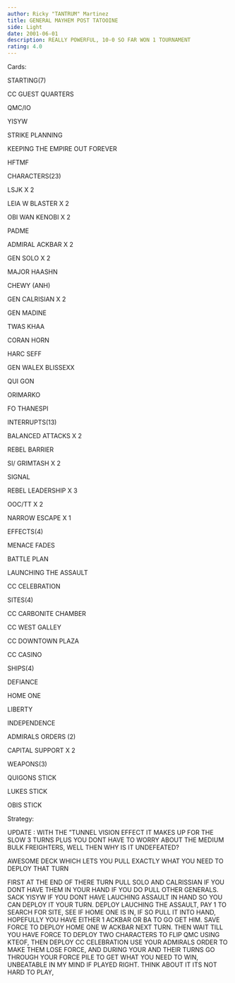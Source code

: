 ```yaml
---
author: Ricky "TANTRUM" Martinez
title: GENERAL MAYHEM POST TATOOINE
side: Light
date: 2001-06-01
description: REALLY POWERFUL, 10-0 SO FAR WON 1 TOURNAMENT
rating: 4.0
---
```

Cards: 

STARTING(7)
CC GUEST QUARTERS
QMC/IO
YISYW
STRIKE PLANNING
KEEPING THE EMPIRE OUT FOREVER
HFTMF

CHARACTERS(23)
LSJK X 2
LEIA W BLASTER X 2
OBI WAN KENOBI X 2
PADME
ADMIRAL ACKBAR X 2
GEN SOLO X 2
MAJOR HAASHN
CHEWY (ANH)
GEN CALRISIAN X 2
GEN MADINE
TWAS KHAA
CORAN HORN
HARC SEFF
GEN WALEX BLISSEXX
QUI GON
ORIMARKO
FO THANESPI

INTERRUPTS(13)
BALANCED ATTACKS X 2
REBEL BARRIER
SI/ GRIMTASH X 2
SIGNAL 
REBEL LEADERSHIP X 3
OOC/TT X 2
NARROW ESCAPE X 1

EFFECTS(4)
MENACE FADES
BATTLE PLAN
LAUNCHING THE ASSAULT
CC CELEBRATION

SITES(4)
CC CARBONITE CHAMBER
CC WEST GALLEY
CC DOWNTOWN PLAZA
CC CASINO

SHIPS(4)
DEFIANCE
HOME ONE
LIBERTY
INDEPENDENCE

ADMIRALS ORDERS (2)
CAPITAL SUPPORT X 2

WEAPONS(3)
QUIGONS STICK
LUKES STICK
OBIS STICK


Strategy: 

UPDATE : WITH THE ”TUNNEL VISION EFFECT IT MAKES UP FOR THE SLOW 3 TURNS PLUS YOU DONT HAVE TO WORRY ABOUT THE MEDIUM BULK FREIGHTERS, WELL THEN WHY IS IT UNDEFEATED?




AWESOME DECK WHICH LETS YOU PULL EXACTLY WHAT YOU NEED TO DEPLOY THAT TURN

FIRST AT THE END OF THERE TURN PULL SOLO AND CALRISSIAN IF YOU DONT HAVE THEM IN YOUR HAND IF YOU DO PULL OTHER GENERALS. SACK YISYW IF YOU DONT HAVE LAUCHING ASSAULT IN HAND SO YOU CAN DEPLOY IT YOUR TURN. DEPLOY LAUCHING THE ASSAULT, PAY 1 TO SEARCH FOR SITE, SEE IF HOME ONE IS IN, IF SO PULL IT INTO HAND, HOPEFULLY YOU HAVE EITHER 1 ACKBAR OR BA TO GO GET HIM.  SAVE FORCE TO DEPLOY HOME ONE W ACKBAR NEXT TURN.  THEN WAIT TILL YOU HAVE FORCE TO DEPLOY TWO CHARACTERS TO FLIP QMC USING KTEOF, THEN DEPLOY CC CELEBRATION USE YOUR ADMIRALS ORDER TO MAKE THEM LOSE FORCE, AND DURING YOUR AND THEIR TURNS GO THROUGH YOUR FORCE PILE TO GET WHAT YOU NEED TO WIN, UNBEATABLE IN MY MIND IF PLAYED RIGHT.  THINK ABOUT IT ITS NOT HARD TO PLAY,   